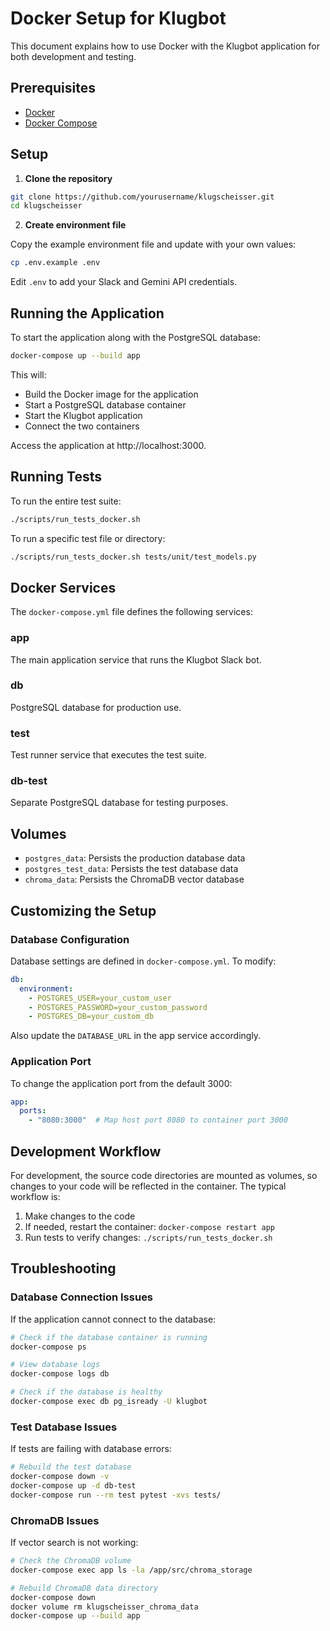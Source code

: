 # Docker Setup for Klugbot

This document explains how to use Docker with the Klugbot application for both development and testing.

## Prerequisites

- [Docker](https://docs.docker.com/get-docker/)
- [Docker Compose](https://docs.docker.com/compose/install/)

## Setup

1. **Clone the repository**

```bash
git clone https://github.com/yourusername/klugscheisser.git
cd klugscheisser
```

2. **Create environment file**

Copy the example environment file and update with your own values:

```bash
cp .env.example .env
```

Edit `.env` to add your Slack and Gemini API credentials.

## Running the Application

To start the application along with the PostgreSQL database:

```bash
docker-compose up --build app
```

This will:
- Build the Docker image for the application
- Start a PostgreSQL database container
- Start the Klugbot application
- Connect the two containers

Access the application at http://localhost:3000.

## Running Tests

To run the entire test suite:

```bash
./scripts/run_tests_docker.sh
```

To run a specific test file or directory:

```bash
./scripts/run_tests_docker.sh tests/unit/test_models.py
```

## Docker Services

The `docker-compose.yml` file defines the following services:

### app
The main application service that runs the Klugbot Slack bot.

### db
PostgreSQL database for production use.

### test
Test runner service that executes the test suite.

### db-test
Separate PostgreSQL database for testing purposes.

## Volumes

- `postgres_data`: Persists the production database data
- `postgres_test_data`: Persists the test database data
- `chroma_data`: Persists the ChromaDB vector database

## Customizing the Setup

### Database Configuration

Database settings are defined in `docker-compose.yml`. To modify:

```yaml
db:
  environment:
    - POSTGRES_USER=your_custom_user
    - POSTGRES_PASSWORD=your_custom_password
    - POSTGRES_DB=your_custom_db
```

Also update the `DATABASE_URL` in the app service accordingly.

### Application Port

To change the application port from the default 3000:

```yaml
app:
  ports:
    - "8080:3000"  # Map host port 8080 to container port 3000
```

## Development Workflow

For development, the source code directories are mounted as volumes, so changes to your code will be reflected in the container. The typical workflow is:

1. Make changes to the code
2. If needed, restart the container: `docker-compose restart app`
3. Run tests to verify changes: `./scripts/run_tests_docker.sh`

## Troubleshooting

### Database Connection Issues

If the application cannot connect to the database:

```bash
# Check if the database container is running
docker-compose ps

# View database logs
docker-compose logs db

# Check if the database is healthy
docker-compose exec db pg_isready -U klugbot
```

### Test Database Issues

If tests are failing with database errors:

```bash
# Rebuild the test database
docker-compose down -v
docker-compose up -d db-test
docker-compose run --rm test pytest -xvs tests/
```

### ChromaDB Issues

If vector search is not working:

```bash
# Check the ChromaDB volume
docker-compose exec app ls -la /app/src/chroma_storage

# Rebuild ChromaDB data directory
docker-compose down
docker volume rm klugscheisser_chroma_data
docker-compose up --build app
```